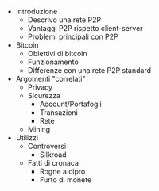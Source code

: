 * Introduzione
  * Descrivo una rete P2P
  * Vantaggi P2P rispetto client-server
  * Problemi principali con P2P
* Bitcoin
  * Obiettivi di bitcoin
  * Funzionamento
  * Differenze con una rete P2P standard
* Argomenti "correlati"
  * Privacy
  * Sicurezza
	* Account/Portafogli
	* Transazioni
	* Rete
  * Mining
* Utilizzi
  * Controversi
    * Silkroad
  * Fatti di cronaca
	* Rogne a cipro
	* Furto di monete

